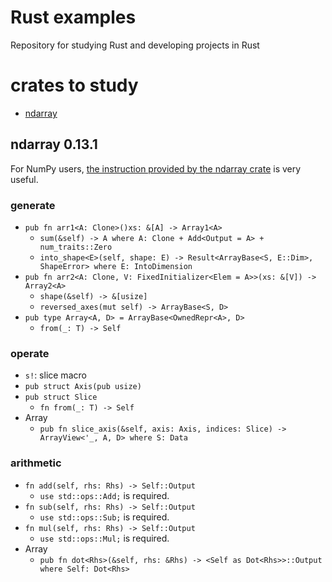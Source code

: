 # Rust examples
Repository for studying Rust and developing projects in Rust

# crates to study
* [ndarray](#ndarray)

## ndarray 0.13.1
For NumPy users, [the instruction provided by the ndarray crate](https://docs.rs/ndarray/0.13.1/ndarray/doc/ndarray_for_numpy_users/index.html) is very useful.

### generate
* `pub fn arr1<A: Clone>()xs: &[A] -> Array1<A>`
    * `sum(&self) -> A where A: Clone + Add<Output = A> + num_traits::Zero`
    * `into_shape<E>(self, shape: E) -> Result<ArrayBase<S, E::Dim>, ShapeError> where E: IntoDimension`
* `pub fn arr2<A: Clone, V: FixedInitializer<Elem = A>>(xs: &[V]) -> Array2<A>`
    * `shape(&self) -> &[usize]`
    * `reversed_axes(mut self) -> ArrayBase<S, D>`
* `pub type Array<A, D> = ArrayBase<OwnedRepr<A>, D>`
    * `from(_: T) -> Self`

### operate
* `s!`: slice macro
* `pub struct Axis(pub usize)`
* `pub struct Slice`
    * `fn from(_: T) -> Self`
* Array
    * `pub fn slice_axis(&self, axis: Axis, indices: Slice) -> ArrayView<'_, A, D> where S: Data`

### arithmetic
* `fn add(self, rhs: Rhs) -> Self::Output`
    * `use std::ops::Add;` is required.
* `fn sub(self, rhs: Rhs) -> Self::Output`
    * `use std::ops::Sub;` is required.
* `fn mul(self, rhs: Rhs) -> Self::Output`
    * `use std::ops::Mul;` is required.
* Array
    * `pub fn dot<Rhs>(&self, rhs: &Rhs) -> <Self as Dot<Rhs>>::Output where Self: Dot<Rhs>`